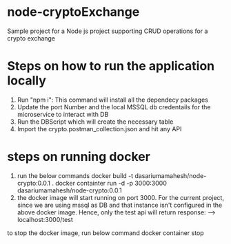 # node-cryptoExchange
Sample project for a Node js project supporting CRUD operations for a crypto exchange

# Steps on how to run the application locally
1) Run "npm i": This command will install all the dependecy packages
2) Update the port Number and the local MSSQL db credentails for the microservice to interact with DB
3) Run the DBScript which will create the necessary table
4) Import the crypto.postman_collection.json and hit any API

# steps on running docker
1) run the below commands
docker build -t dasariumamahesh/node-crypto:0.0.1 .
docker containter run -d -p 3000:3000 dasariumamahesh/node-crypto:0.0.1 
2) the docker image will start running on port 3000. For the current project, since we are using mssql as DB and that instance isn't configured in the above docker image. Hence, only the test api will return response: --> localhost:3000/test

to stop the docker image, run below command
docker container stop <imageID>
